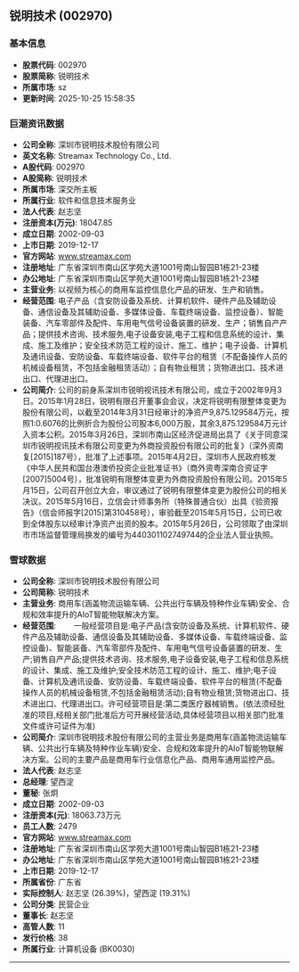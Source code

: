 ## 锐明技术 (002970)

### 基本信息

- **股票代码**: 002970
- **股票简称**: 锐明技术
- **所属市场**: sz
- **更新时间**: 2025-10-25 15:58:35

### 巨潮资讯数据

- **公司全称**: 深圳市锐明技术股份有限公司
- **英文名称**: Streamax Technology Co., Ltd.
- **A股代码**: 002970
- **A股简称**: 锐明技术
- **所属市场**: 深交所主板
- **所属行业**: 软件和信息技术服务业
- **法人代表**: 赵志坚
- **注册资本(万元)**: 18047.85
- **成立日期**: 2002-09-03
- **上市日期**: 2019-12-17
- **官方网站**: www.streamax.com
- **注册地址**: 广东省深圳市南山区学苑大道1001号南山智园B1栋21-23楼
- **办公地址**: 广东省深圳市南山区学苑大道1001号南山智园B1栋21-23楼
- **主营业务**: 以视频为核心的商用车监控信息化产品的研发、生产和销售。
- **经营范围**: 电子产品（含安防设备及系统、计算机软件、硬件产品及辅助设备、通信设备及其辅助设备、多媒体设备、车载终端设备、监控设备）、智能装备、汽车零部件及配件、车用电气信号设备装置的研发、生产；销售自产产品；提供技术咨询、技术服务,电子设备安装,电子工程和信息系统的设计、集成、施工及维护；安全技术防范工程的设计、施工、维护；电子设备、计算机及通讯设备、安防设备、车载终端设备、软件平台的租赁（不配备操作人员的机械设备租赁，不包括金融租赁活动）；自有物业租赁；货物进出口、技术进出口、代理进出口。
- **公司简介**: 公司的前身系深圳市锐明视讯技术有限公司，成立于2002年9月3日。2015年1月28日，锐明有限召开董事会会议，决定将锐明有限整体变更为股份有限公司，以截至2014年3月31日经审计的净资产9,875.129584万元，按照1:0.6076的比例折合为股份公司股本6,000万股，其余3,875.129584万元计入资本公积。2015年3月26日，深圳市南山区经济促进局出具了《关于同意深圳市锐明视讯技术有限公司变更为外商投资股份有限公司的批复》（深外资南复[2015]187号），批准了上述事项。2015年4月2日，深圳市人民政府核发《中华人民共和国台港澳侨投资企业批准证书》（商外资粤深南合资证字[2007]5004号），批准锐明有限整体变更为外商投资股份有限公司。2015年5月15日，公司召开创立大会，审议通过了锐明有限整体变更为股份公司的相关决议。2015年5月16日，立信会计师事务所（特殊普通合伙）出具《验资报告》（信会师报字[2015]第310458号），审验截至2015年5月15日，公司已收到全体股东以经审计净资产出资的股本。2015年5月26日，公司领取了由深圳市市场监督管理局换发的编号为440301102749744的企业法人营业执照。

### 雪球数据

- **公司全称**: 深圳市锐明技术股份有限公司
- **公司简称**: 锐明技术
- **主营业务**: 商用车(涵盖物流运输车辆、公共出行车辆及特种作业车辆)安全、合规和效率提升的AIoT智能物联解决方案。
- **经营范围**: 　　一般经营项目是:电子产品(含安防设备及系统、计算机软件、硬件产品及辅助设备、通信设备及其辅助设备、多媒体设备、车载终端设备、监控设备)、智能装备、汽车零部件及配件、车用电气信号设备装置的研发、生产;销售自产产品;提供技术咨询、技术服务,电子设备安装,电子工程和信息系统的设计、集成、施工及维护;安全技术防范工程的设计、施工、维护;电子设备、计算机及通讯设备、安防设备、车载终端设备、软件平台的租赁(不配备操作人员的机械设备租赁,不包括金融租赁活动);自有物业租赁;货物进出口、技术进出口、代理进出口。许可经营项目是:第二类医疗器械销售。(依法须经批准的项目,经相关部门批准后方可开展经营活动,具体经营项目以相关部门批准文件或许可证件为准)
- **公司简介**: 深圳市锐明技术股份有限公司的主营业务是商用车(涵盖物流运输车辆、公共出行车辆及特种作业车辆)安全、合规和效率提升的AIoT智能物联解决方案。公司的主要产品是商用车行业信息化产品、商用车通用监控产品。
- **法人代表**: 赵志坚
- **总经理**: 望西淀
- **董秘**: 张炯
- **成立日期**: 2002-09-03
- **注册资本(元)**: 18063.73万元
- **员工人数**: 2479
- **官方网站**: www.streamax.com
- **注册地址**: 广东省深圳市南山区学苑大道1001号南山智园B1栋21-23楼
- **办公地址**: 广东省深圳市南山区学苑大道1001号南山智园B1栋21-23楼
- **上市日期**: 2019-12-17
- **所属省份**: 广东省
- **实际控制人**: 赵志坚 (26.39%)，望西淀 (19.31%)
- **公司分类**: 民营企业
- **董事长**: 赵志坚
- **高管人数**: 11
- **发行价格**: 38
- **所属行业**: 计算机设备 (BK0030)

---